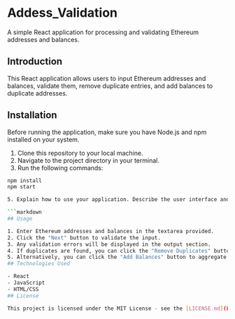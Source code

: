 # Addess_Validation

A simple React application for processing and validating Ethereum addresses and balances.

## Introduction

This React application allows users to input Ethereum addresses and balances, validate them, remove duplicate entries, and add balances to duplicate addresses.

## Installation

Before running the application, make sure you have Node.js and npm installed on your system.

1. Clone this repository to your local machine.
2. Navigate to the project directory in your terminal.
3. Run the following commands:

````bash
npm install
npm start

5. Explain how to use your application. Describe the user interface and how users can interact with it.

```markdown
## Usage

1. Enter Ethereum addresses and balances in the textarea provided.
2. Click the "Next" button to validate the input.
3. Any validation errors will be displayed in the output section.
4. If duplicates are found, you can click the "Remove Duplicates" button to remove them.
5. Alternatively, you can click the "Add Balances" button to aggregate balances for duplicate addresses.
## Technologies Used

- React
- JavaScript
- HTML/CSS
## License

This project is licensed under the MIT License - see the [LICENSE.md](LICENSE.md) file for details.
````
